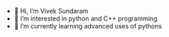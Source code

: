 - 👋 Hi, I’m Vivek Sundaram
- 👀 I’m interested in python and C++ programming
- 🌱 I’m currently learning advanced uses of pythons
